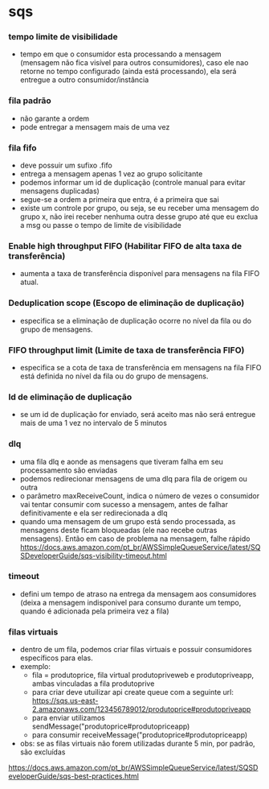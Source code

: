 # sqs
### tempo limite de visibilidade
- tempo em que o consumidor esta processando a mensagem (mensagem não fica visível para outros consumidores), caso ele nao retorne no tempo configurado (ainda está processando), ela será entregue a outro consumidor/instância

### fila padrão
- não garante a ordem
- pode entregar a mensagem mais de uma vez

### fila fifo
- deve possuir um sufixo .fifo
- entrega a mensagem apenas 1 vez ao grupo solicitante
- podemos informar um id de duplicação (controle manual para evitar mensagens duplicadas)
- segue-se a ordem a primeira que entra, é a primeira que sai
- existe um controle por grupo, ou seja, se eu receber uma mensagem do grupo x, não irei receber nenhuma outra desse grupo até que eu exclua a msg ou passe o tempo de limite de visibilidade


### Enable high throughput FIFO (Habilitar FIFO de alta taxa de transferência)
- aumenta a taxa de transferência disponível para mensagens na fila FIFO atual.

### Deduplication scope (Escopo de eliminação de duplicação)
- especifica se a eliminação de duplicação ocorre no nível da fila ou do grupo de mensagens.

### FIFO throughput limit (Limite de taxa de transferência FIFO)
- especifica se a cota de taxa de transferência em mensagens na fila FIFO está definida no nível da fila ou do grupo de mensagens.

### Id de eliminação de duplicação
- se um id de duplicação for enviado, será aceito mas não será entregue mais de uma 1 vez no intervalo de 5 minutos

### dlq
- uma fila dlq e aonde as mensagens que tiveram falha em seu processamento são enviadas
- podemos redirecionar mensagens de uma dlq para fila de origem ou outra
- o parâmetro maxReceiveCount, indica o número de vezes o consumidor vai tentar consumir com sucesso a mensagem, antes de falhar definitivamente e ela ser redirecionada a dlq
- quando uma mensagem de um grupo está sendo processada, as mensagens deste ficam bloqueadas (ele nao recebe outras mensagens). Então em caso de problema na mensagem, falhe rápido
  https://docs.aws.amazon.com/pt_br/AWSSimpleQueueService/latest/SQSDeveloperGuide/sqs-visibility-timeout.html

### timeout
- defini um tempo de atraso na entrega da mensagem aos consumidores (deixa a mensagem indisponivel para consumo durante um tempo, quando é adicionada pela primeira vez a fila)

### filas virtuais
- dentro de um fila, podemos criar filas virtuais e possuir consumidores específicos para elas.
- exemplo:
  - fila = produtoprice, fila virtual produtopriveweb e produtopriveapp, ambas vinculadas a fila produtoprive 
  - para criar deve utuilizar api create queue com a seguinte url: https://sqs.us-east-2.amazonaws.com/123456789012/produtoprice#produtopriveapp
  - para enviar utilizamos sendMessage("produtoprice#produtopriceapp)
  - para consumir receiveMessage("produtoprice#produtopriceapp)
- obs: se as filas virtuais não forem utilizadas durante 5 min, por padrão, são excluídas

https://docs.aws.amazon.com/pt_br/AWSSimpleQueueService/latest/SQSDeveloperGuide/sqs-best-practices.html
